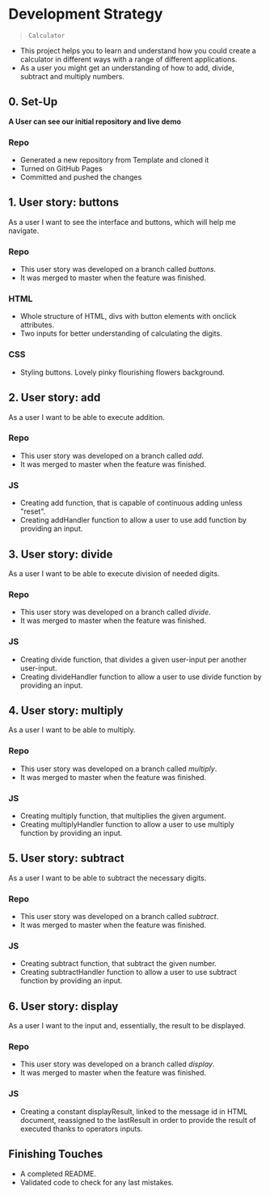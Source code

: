 # Development Strategy

> `Calculator`

- This project helps you to learn and understand how you could create a calculator in different ways with a range of different applications.
- As a user you might get an understanding of how to add, divide, subtract and multiply numbers.




## 0. Set-Up

__A User can see our initial repository and live demo__

### Repo

- Generated a new repository from Template and cloned it
- Turned on GitHub Pages
- Committed and pushed the changes


## 1. User story: buttons

As a user I want to see the interface and buttons, which will help me navigate.

### Repo

- This user story was developed on a branch called _buttons_.
- It was merged to master when the feature was finished.

### HTML

- Whole structure of HTML, divs with button elements with onclick attributes.
- Two inputs for better understanding of calculating the digits.


### CSS

- Styling buttons. Lovely pinky flourishing flowers background.


## 2. User story: add

As a user I want to be able to execute addition.

### Repo

- This user story was developed on a branch called _add_.
- It was merged to master when the feature was finished.

### JS

- Creating add function, that is capable of continuous adding unless "reset".
- Creating addHandler function to allow a user to use add function by providing an input.


## 3. User story: divide

As a user I want to be able to execute division of needed digits.

### Repo

- This user story was developed on a branch called _divide_.
- It was merged to master when the feature was finished.

### JS

- Creating divide function, that divides a given user-input per another user-input.
- Creating divideHandler function to allow a user to use divide function by providing an input.

## 4. User story: multiply

As a user I want to be able to multiply.

### Repo

- This user story was developed on a branch called _multiply_.
- It was merged to master when the feature was finished.

### JS

- Creating multiply function, that multiplies the given argument.
- Creating multiplyHandler function to allow a user to use multiply function by providing an input.

## 5. User story: subtract

As a user I want to be able to subtract the necessary digits.

### Repo

- This user story was developed on a branch called _subtract_.
- It was merged to master when the feature was finished.

### JS

- Creating subtract function, that subtract the given number.
- Creating subtractHandler function to allow a user to use subtract function by providing an input.


## 6. User story: display

As a user I want to the input and, essentially, the result to be displayed.
### Repo

- This user story was developed on a branch called _display_.
- It was merged to master when the feature was finished.

### JS

- Creating a constant displayResult, linked to the message id in HTML document, reassigned to the lastResult in order to provide the result of executed thanks to operators inputs.


## Finishing Touches

- A completed README.
- Validated code to check for any last mistakes.